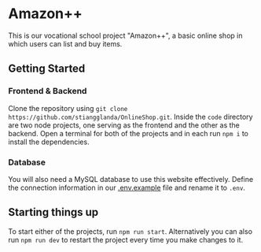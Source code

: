 # Amazon++

This is our vocational school project "Amazon++", a basic online shop in which users can list and buy items.

## Getting Started
### Frontend & Backend
Clone the repository using `git clone https://github.com/stiangglanda/OnlineShop.git`.
Inside the `code` directory are two node projects, one serving as the frontend and the other as the backend.
Open a terminal for both of the projects and in each run `npm i` to install the dependencies.

### Database
You will also need a MySQL database to use this website effectively. Define the connection information in our [.env.example](https://github.com/stiangglanda/OnlineShop/blob/main/code/Backend/.env.example) file and rename it to `.env`.

## Starting things up
To start either of the projects, run `npm run start`. Alternatively you can also run `npm run dev` to restart the project every time you make changes to it.
